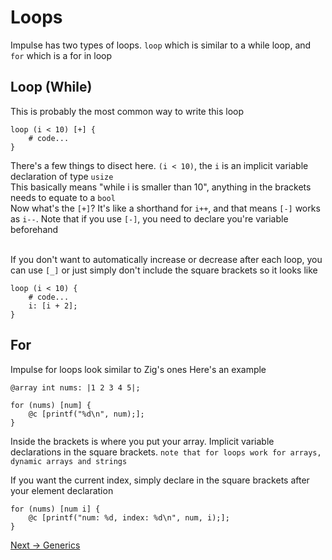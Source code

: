 # Loops

Impulse has two types of loops. `loop` which is similar to a while loop, and `for` which is a for in loop

## Loop (While)
This is probably the most common way to write this loop
```
loop (i < 10) [+] {
    # code...
}
```
There's a few things to disect here. `(i < 10)`, the `i` is an implicit variable declaration of type `usize`<br>
This basically means "while i is smaller than 10", anything in the brackets needs to equate to a `bool`<br>
Now what's the `[+]`? It's like a shorthand for `i++`, and that means `[-]` works as `i--`. Note that if you use `[-]`,
you need to declare you're variable beforehand<br><br>

If you don't want to automatically increase or decrease after each loop, you can use `[_]` or just simply don't include the square brackets so it looks like
```
loop (i < 10) {
    # code...
    i: [i + 2];
}
```

## For
Impulse for loops look similar to Zig's ones
Here's an example
```
@array int nums: |1 2 3 4 5|;

for (nums) [num] {
    @c [printf("%d\n", num);];
}
```
Inside the brackets is where you put your array. Implicit variable declarations in the square brackets. `note that for loops work for arrays, dynamic arrays and strings`<br>

If you want the current index, simply declare in the square brackets after your element declaration
```
for (nums) [num i] {
    @c [printf("num: %d, index: %d\n", num, i);];
}
```
<a href="./Generics.md">Next -> Generics</a>
